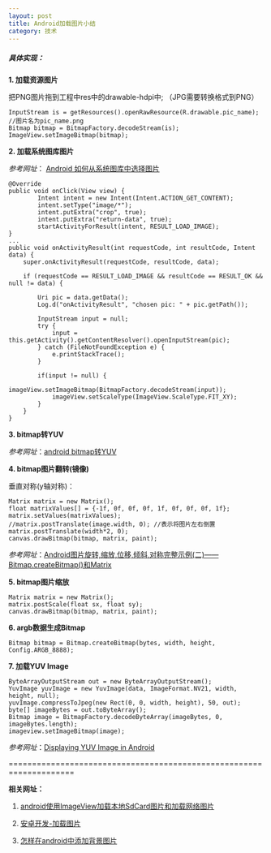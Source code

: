 ```yaml
---
layout: post
title: Android加载图片小结
category: 技术
---
```


##### 具体实现：

**1. 加载资源图片**

把PNG图片拖到工程中res中的drawable-hdpi中; （JPG需要转换格式到PNG）

```
InputStream is = getResources().openRawResource(R.drawable.pic_name); //图片名为pic_name.png
Bitmap bitmap = BitmapFactory.decodeStream(is);
ImageView.setImageBitmap(bitmap);
```

**2. 加载系统图库图片**

*参考网址*： [Android 如何从系统图库中选择图片](http://www.oschina.net/question/157182_53236 "Markdown")

```
@Override
public void onClick(View view) {
		Intent intent = new Intent(Intent.ACTION_GET_CONTENT);
		intent.setType("image/*");
		intent.putExtra("crop", true);
		intent.putExtra("return-data", true);
		startActivityForResult(intent, RESULT_LOAD_IMAGE);
}
...
public void onActivityResult(int requestCode, int resultCode, Intent data) {
    super.onActivityResult(requestCode, resultCode, data);

    if (requestCode == RESULT_LOAD_IMAGE && resultCode == RESULT_OK && null != data) {

        Uri pic = data.getData();
        Log.d("onActivityResult", "chosen pic: " + pic.getPath());

        InputStream input = null;
      	try {
      		input = this.getActivity().getContentResolver().openInputStream(pic);
      	} catch (FileNotFoundException e) {
      		e.printStackTrace();
      	}

      	if(input != null) {
      		imageView.setImageBitmap(BitmapFactory.decodeStream(input));
      		imageView.setScaleType(ImageView.ScaleType.FIT_XY);
      	}
    }
}

```

**3. bitmap转YUV**

*参考网址*：[android bitmap转YUV](http://xiaxveliang.blog.163.com/blog/static/2970803420141122290438/ "Markdown")

**4. bitmap图片翻转(镜像)**

垂直对称(y轴对称)：

```
Matrix matrix = new Matrix();
float matrixValues[] = {-1f, 0f, 0f, 0f, 1f, 0f, 0f, 0f, 1f};
matrix.setValues(matrixValues);
//matrix.postTranslate(image.width, 0); //表示将图片左右倒置
matrix.postTranslate(width*2, 0);
canvas.drawBitmap(bitmap, matrix, paint);
```

*参考网址*：[Android图片旋转,缩放,位移,倾斜,对称完整示例(二)——Bitmap.createBitmap()和Matrix](http://www.tuicool.com/articles/BJB7Jr "Markdown")

**5. bitmap图片缩放**

```
Matrix matrix = new Matrix();
matrix.postScale(float sx, float sy);
canvas.drawBitmap(bitmap, matrix, paint);
```

**6. argb数据生成Bitmap**

```
Bitmap bitmap = Bitmap.createBitmap(bytes, width, height, Config.ARGB_8888);
```

**7. 加载YUV Image**

````
ByteArrayOutputStream out = new ByteArrayOutputStream();
YuvImage yuvImage = new YuvImage(data, ImageFormat.NV21, width, height, null);
yuvImage.compressToJpeg(new Rect(0, 0, width, height), 50, out);
byte[] imageBytes = out.toByteArray();
Bitmap image = BitmapFactory.decodeByteArray(imageBytes, 0, imageBytes.length);
imageview.setImageBitmap(image);
````

*参考网址*：[Displaying YUV Image in Android](http://stackoverflow.com/questions/9192982/displaying-yuv-image-in-android "Markdown")

====================================================================

**相关网址：**

1. [android使用ImageView加载本地SdCard图片和加载网络图片](http://longshuai2007.blog.163.com/blog/static/1420944142011611105732712/ "Markdown")

2. [安卓开发-加载图片](http://blog.csdn.net/imzoer/article/details/9420537 "Markdown")

3. [怎样在android中添加背景图片](http://jingyan.baidu.com/article/27fa7326db6bbd46f8271fae.html "Markdown")
